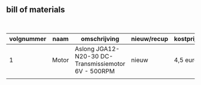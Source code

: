 ## bill of materials
<br />

|volgnummer|naam|omschrijving|nieuw/recup|kostprijs/stuk|aantal|subtotaal|
|----------|----|------------|-----------|---------|------|---------|
|         1|  Motor   | Aslong JGA12-N20-30 DC-Transmissiemotor 6V - 500RPM      |   nieuw        |      4,5 euro        |   2   |    9 euro     |
||||||||
